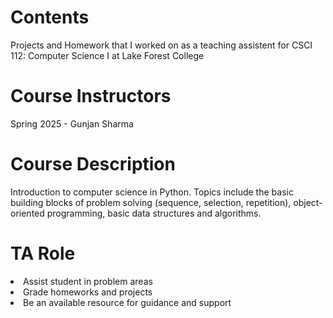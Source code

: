 # Contents #
Projects and Homework that I worked on as a teaching assistent for CSCI 112: Computer Science I at Lake Forest College

# Course Instructors #
Spring 2025 - Gunjan Sharma

# Course Description 
Introduction to computer science in Python. Topics include the basic building blocks of problem solving (sequence, selection, repetition), object-oriented programming, basic data structures and algorithms.

# TA Role
<li>Assist student in problem areas</li>
<li>Grade homeworks and projects</li>
<li>Be an available resource for guidance and support</li>
